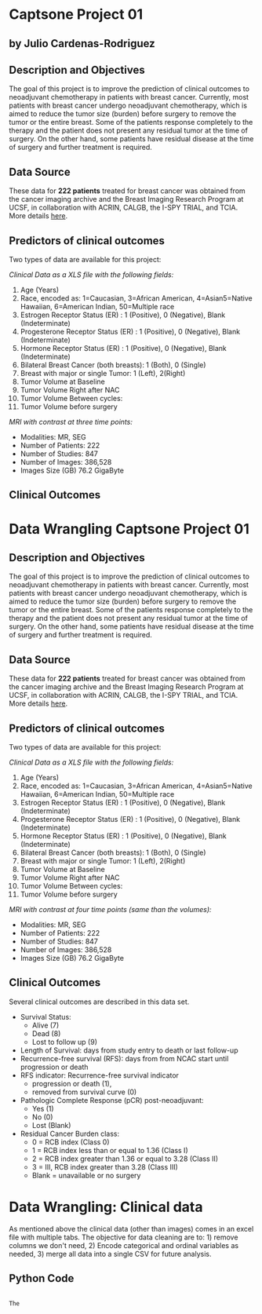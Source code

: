 # Captsone Project 01
## by Julio Cardenas-Rodriguez

## Description and Objectives
The goal of this project is to improve the prediction of clinical outcomes to neoadjuvant chemotherapy in patients with breast cancer.
Currently, most patients with breast cancer undergo neoadjuvant chemotherapy, which is aimed to reduce the tumor size (burden) before surgery to remove the tumor or the entire breast. Some of the patients response completely to the therapy and the patient does not present any residual tumor at the time of surgery. On the other hand, some patients have residual disease at the time of surgery and further treatment is required.  

## Data Source  
These data for **222 patients** treated for breast cancer was obtained from the cancer imaging archive and the Breast Imaging Research Program at UCSF, in collaboration with ACRIN, CALGB, the I-SPY TRIAL, and TCIA. More details [here](https://wiki.cancerimagingarchive.net/display/Public/ISPY1).  

## Predictors of clinical outcomes  
Two types of data are available for this project:   

_*Clinical Data as a XLS file with the following fields:*_
  1. Age (Years)
  2. Race, encoded as: 1=Caucasian, 3=African American, 4=Asian5=Native Hawaiian, 6=American Indian, 50=Multiple race
  3. Estrogen Receptor Status (ER) : 1 (Positive), 0 (Negative), Blank (Indeterminate)
  4. Progesterone Receptor Status (ER) : 1 (Positive), 0 (Negative), Blank (Indeterminate)
  5. Hormone Receptor Status (ER) : 1 (Positive), 0 (Negative), Blank (Indeterminate)
  6. Bilateral Breast Cancer (both breasts): 1 (Both), 0 (Single)
  7. Breast with major or single Tumor: 1 (Left), 2(Right)
  8. Tumor Volume at Baseline
  9. Tumor Volume Right after NAC
  10. Tumor Volume Between cycles:
  11. Tumor Volume before surgery   

_*MRI with contrast at three time points:*_
- Modalities: 		MR, SEG
- Number of Patients: 222
- Number of Studies: 	847
- Number of Images: 	386,528
- Images Size (GB)	76.2 GigaByte

## Clinical Outcomes
# Data Wrangling Captsone Project 01

## Description and Objectives
The goal of this project is to improve the prediction of clinical outcomes to neoadjuvant chemotherapy in patients with breast cancer.
Currently, most patients with breast cancer undergo neoadjuvant chemotherapy, which is aimed to reduce the tumor size (burden) before surgery to remove the tumor or the entire breast. Some of the patients response completely to the therapy and the patient does not present any residual tumor at the time of surgery. On the other hand, some patients have residual disease at the time of surgery and further treatment is required.  

## Data Source  
These data for **222 patients** treated for breast cancer was obtained from the cancer imaging archive and the Breast Imaging Research Program at UCSF, in collaboration with ACRIN, CALGB, the I-SPY TRIAL, and TCIA. More details [here](https://wiki.cancerimagingarchive.net/display/Public/ISPY1).  

## Predictors of clinical outcomes  
Two types of data are available for this project:   

_*Clinical Data as a XLS file with the following fields:*_
  1. Age (Years)
  2. Race, encoded as: 1=Caucasian, 3=African American, 4=Asian5=Native Hawaiian, 6=American Indian, 50=Multiple race
  3. Estrogen Receptor Status (ER) : 1 (Positive), 0 (Negative), Blank (Indeterminate)
  4. Progesterone Receptor Status (ER) : 1 (Positive), 0 (Negative), Blank (Indeterminate)
  5. Hormone Receptor Status (ER) : 1 (Positive), 0 (Negative), Blank (Indeterminate)
  6. Bilateral Breast Cancer (both breasts): 1 (Both), 0 (Single)
  7. Breast with major or single Tumor: 1 (Left), 2(Right)
  8. Tumor Volume at Baseline
  9. Tumor Volume Right after NAC
  10. Tumor Volume Between cycles:
  11. Tumor Volume before surgery   

_*MRI with contrast at four time points (same than the volumes):*_
- Modalities: 		MR, SEG
- Number of Patients: 222
- Number of Studies: 	847
- Number of Images: 	386,528
- Images Size (GB)	76.2 GigaByte

## Clinical Outcomes
Several clinical outcomes are described in this data set.
- Survival Status:
    - Alive (7)
    - Dead (8)
    - Lost to follow up (9)
- Length of Survival: days from study entry to death or last follow-up
- Recurrence-free survival (RFS): days from from NCAC start until progression or death
- RFS indicator: Recurrence-free survival indicator
    - progression or death (1),
    - removed from survival curve (0)
- Pathologic Complete Response (pCR) post-neoadjuvant:
    - Yes (1)
    - No (0)
    - Lost (Blank)
- Residual Cancer Burden class:
    - 0 = RCB index (Class 0)
    - 1 = RCB index less than or equal to 1.36 (Class I)
    - 2 = RCB index greater than 1.36 or equal to 3.28  (Class II)
    - 3 = III, RCB index greater than 3.28 (Class III)
    - Blank = unavailable or no surgery

# Data Wrangling: Clinical data
As mentioned above the clinical data (other than images) comes in an excel file with multiple tabs.
The objective for data cleaning are to: 1) remove columns we don't need, 2) Encode categorical and ordinal variables as needed, 3) merge all data into a single CSV for future analysis.
## Python Code
``` Python


```

```
The
